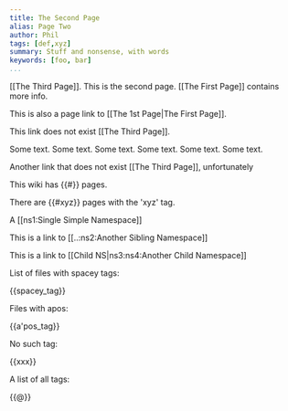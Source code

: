 ```yaml
---
title: The Second Page
alias: Page Two
author: Phil
tags: [def,xyz]
summary: Stuff and nonsense, with words
keywords: [foo, bar]
...
```


[[The Third Page]]. This is the second page. [[The First Page]] contains more info.

This is also a page link to [[The 1st Page|The First Page]].

This link does not exist [[The Third Page]].

Some text. Some text. Some text. Some text. Some text. Some text.

Another link that does not exist [[The Third Page]], unfortunately

This wiki has {{#}} pages.

There are {{#xyz}} pages with the 'xyz' tag.

A [[ns1:Single Simple Namespace]]

This is a link to [[..:ns2:Another Sibling Namespace]]

This is a link to [[Child NS|ns3:ns4:Another Child Namespace]]

List of files with spacey tags:

{{spacey_tag}}

Files with apos:

{{a'pos_tag}}

No such tag:

{{xxx}}

A list of all tags:

{{@}}
